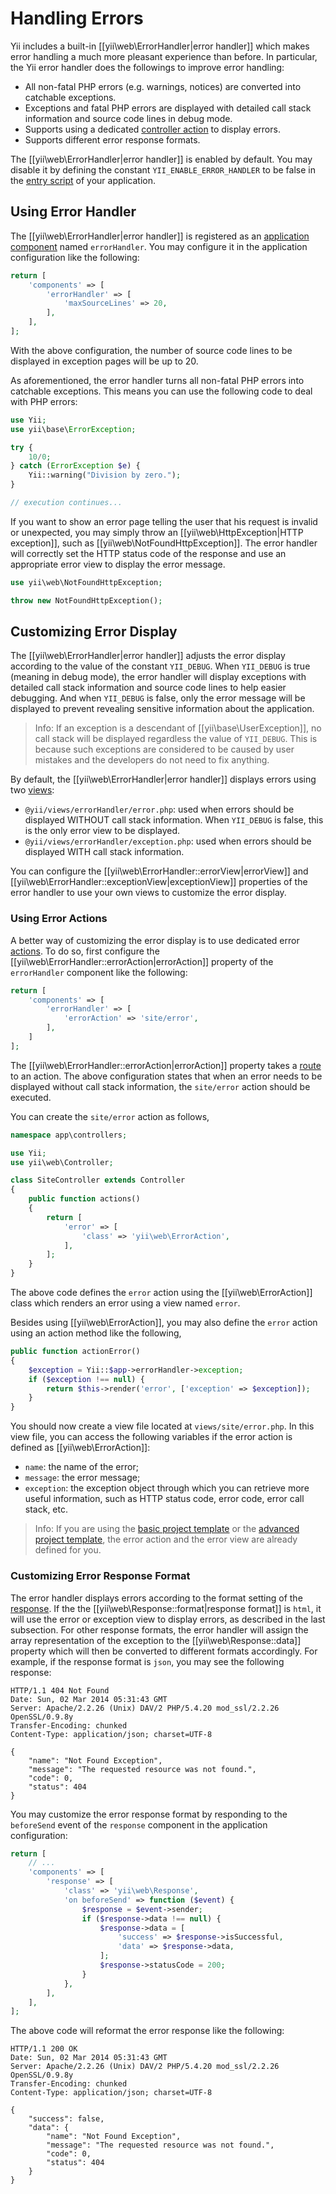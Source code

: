 Handling Errors
===============

Yii includes a built-in [[yii\web\ErrorHandler|error handler]] which makes error handling a much more pleasant
experience than before. In particular, the Yii error handler does the followings to improve error handling:

* All non-fatal PHP errors (e.g. warnings, notices) are converted into catchable exceptions.
* Exceptions and fatal PHP errors are displayed with detailed call stack information and source code lines
  in debug mode.
* Supports using a dedicated [controller action](structure-controllers.md#actions) to display errors.
* Supports different error response formats.

The [[yii\web\ErrorHandler|error handler]] is enabled by default. You may disable it by defining the constant
`YII_ENABLE_ERROR_HANDLER` to be false in the [entry script](structure-entry-scripts.md) of your application.


## Using Error Handler <span id="using-error-handler"></span>

The [[yii\web\ErrorHandler|error handler]] is registered as an [application component](structure-application-components.md) named `errorHandler`.
You may configure it in the application configuration like the following:

```php
return [
    'components' => [
        'errorHandler' => [
            'maxSourceLines' => 20,
        ],
    ],
];
```

With the above configuration, the number of source code lines to be displayed in exception pages will be up to 20.

As aforementioned, the error handler turns all non-fatal PHP errors into catchable exceptions. This means you can
use the following code to deal with PHP errors:

```php
use Yii;
use yii\base\ErrorException;

try {
    10/0;
} catch (ErrorException $e) {
    Yii::warning("Division by zero.");
}

// execution continues...
```

If you want to show an error page telling the user that his request is invalid or unexpected, you may simply
throw an [[yii\web\HttpException|HTTP exception]], such as [[yii\web\NotFoundHttpException]]. The error handler
will correctly set the HTTP status code of the response and use an appropriate error view to display the error
message.

```php
use yii\web\NotFoundHttpException;

throw new NotFoundHttpException();
```


## Customizing Error Display <span id="customizing-error-display"></span>

The [[yii\web\ErrorHandler|error handler]] adjusts the error display according to the value of the constant `YII_DEBUG`.
When `YII_DEBUG` is true (meaning in debug mode), the error handler will display exceptions with detailed call
stack information and source code lines to help easier debugging. And when `YII_DEBUG` is false, only the error
message will be displayed to prevent revealing sensitive information about the application.

> Info: If an exception is a descendant of [[yii\base\UserException]], no call stack will be displayed regardless
the value of `YII_DEBUG`. This is because such exceptions are considered to be caused by user mistakes and the
developers do not need to fix anything.

By default, the [[yii\web\ErrorHandler|error handler]] displays errors using two [views](structure-views.md):

* `@yii/views/errorHandler/error.php`: used when errors should be displayed WITHOUT call stack information.
  When `YII_DEBUG` is false, this is the only error view to be displayed.
* `@yii/views/errorHandler/exception.php`: used when errors should be displayed WITH call stack information.

You can configure the [[yii\web\ErrorHandler::errorView|errorView]] and [[yii\web\ErrorHandler::exceptionView|exceptionView]]
properties of the error handler to use your own views to customize the error display.


### Using Error Actions <span id="using-error-actions"></span>

A better way of customizing the error display is to use dedicated error [actions](structure-controllers.md).
To do so, first configure the [[yii\web\ErrorHandler::errorAction|errorAction]] property of the `errorHandler`
component like the following:

```php
return [
    'components' => [
        'errorHandler' => [
            'errorAction' => 'site/error',
        ],
    ]
];
```

The [[yii\web\ErrorHandler::errorAction|errorAction]] property takes a [route](structure-controllers.md#routes)
to an action. The above configuration states that when an error needs to be displayed without call stack information,
the `site/error` action should be executed.

You can create the `site/error` action as follows,

```php
namespace app\controllers;

use Yii;
use yii\web\Controller;

class SiteController extends Controller
{
    public function actions()
    {
        return [
            'error' => [
                'class' => 'yii\web\ErrorAction',
            ],
        ];
    }
}
```

The above code defines the `error` action using the [[yii\web\ErrorAction]] class which renders an error
using a view named `error`.

Besides using [[yii\web\ErrorAction]], you may also define the `error` action using an action method like the following,

```php
public function actionError()
{
    $exception = Yii::$app->errorHandler->exception;
    if ($exception !== null) {
        return $this->render('error', ['exception' => $exception]);
    }
}
```

You should now create a view file located at `views/site/error.php`. In this view file, you can access
the following variables if the error action is defined as [[yii\web\ErrorAction]]:

* `name`: the name of the error;
* `message`: the error message;
* `exception`: the exception object through which you can retrieve more useful information, such as HTTP status code,
  error code, error call stack, etc.

> Info: If you are using the [basic project template](start-installation.md) or the [advanced project template](tutorial-advanced-app.md),
the error action and the error view are already defined for you.


### Customizing Error Response Format <span id="error-format"></span>

The error handler displays errors according to the format setting of the [response](runtime-responses.md).
If the the [[yii\web\Response::format|response format]] is `html`, it will use the error or exception view
to display errors, as described in the last subsection. For other response formats, the error handler will
assign the array representation of the exception to the [[yii\web\Response::data]] property which will then
be converted to different formats accordingly. For example, if the response format is `json`, you may see
the following response:

```
HTTP/1.1 404 Not Found
Date: Sun, 02 Mar 2014 05:31:43 GMT
Server: Apache/2.2.26 (Unix) DAV/2 PHP/5.4.20 mod_ssl/2.2.26 OpenSSL/0.9.8y
Transfer-Encoding: chunked
Content-Type: application/json; charset=UTF-8

{
    "name": "Not Found Exception",
    "message": "The requested resource was not found.",
    "code": 0,
    "status": 404
}
```

You may customize the error response format by responding to the `beforeSend` event of the `response` component
in the application configuration:

```php
return [
    // ...
    'components' => [
        'response' => [
            'class' => 'yii\web\Response',
            'on beforeSend' => function ($event) {
                $response = $event->sender;
                if ($response->data !== null) {
                    $response->data = [
                        'success' => $response->isSuccessful,
                        'data' => $response->data,
                    ];
                    $response->statusCode = 200;
                }
            },
        ],
    ],
];
```

The above code will reformat the error response like the following:

```
HTTP/1.1 200 OK
Date: Sun, 02 Mar 2014 05:31:43 GMT
Server: Apache/2.2.26 (Unix) DAV/2 PHP/5.4.20 mod_ssl/2.2.26 OpenSSL/0.9.8y
Transfer-Encoding: chunked
Content-Type: application/json; charset=UTF-8

{
    "success": false,
    "data": {
        "name": "Not Found Exception",
        "message": "The requested resource was not found.",
        "code": 0,
        "status": 404
    }
}
```
